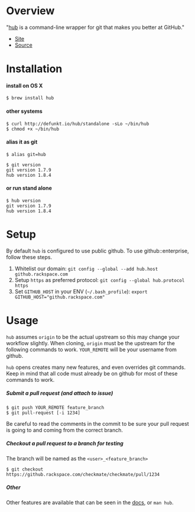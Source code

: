 # Overview
"[hub](http://defunkt.io/hub/) is a command-line wrapper for git that makes you better at GitHub."

- [Site](http://defunkt.io/hub/)
- [Source](https://github.com/defunkt/hub)

# Installation
#### install on OS X
    $ brew install hub

#### other systems
    $ curl http://defunkt.io/hub/standalone -sLo ~/bin/hub
    $ chmod +x ~/bin/hub

#### alias it as git
    $ alias git=hub

    $ git version
    git version 1.7.9
    hub version 1.8.4 
    
#### or run stand alone
    $ hub version
    git version 1.7.9
    hub version 1.8.4 

# Setup
By default `hub` is configured to use public github. To use github::enterprise, follow these steps.

1. Whitelist our domain: `git config --global --add hub.host github.rackspace.com`
2. Setup `https` as preferred protocol: `git config --global hub.protocol https`
3. Set `GITHUB_HOST` in your ENV (`~/.bash_profile`): `export GITHUB_HOST="github.rackspace.com"`

# Usage
`hub` assumes `origin` to be the actual upstream so this may change your workflow slightly. When cloning, `origin` must be the upstream for the following commands to work. `YOUR_REMOTE` will be your username from github.

`hub` opens creates many new features, and even overrides git commands. Keep in mind that all code must already be on github for most of these commands to work.

##### Submit a pull request (and attach to issue)
    $ git push YOUR_REMOTE feature_branch
    $ git pull-request [-i 1234]
    
Be careful to read the comments in the commit to be sure your pull request is going to and coming from the correct branch. 

##### Checkout a pull request to a branch for testing
The branch will be named as the `<user>_<feature_branch>`

    $ git checkout https://github.rackspace.com/checkmate/checkmate/pull/1234

##### Other
Other features are available that can be seen in the [docs](http://defunkt.io/hub/), or `man hub`.